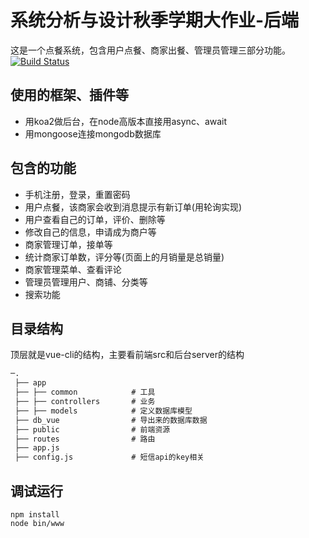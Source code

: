# 系统分析与设计秋季学期大作业-后端
这是一个点餐系统，包含用户点餐、商家出餐、管理员管理三部分功能。[![Build Status](https://travis-ci.org/sa-2018-fall/sa-be.svg?branch=master)](https://travis-ci.org/sa-2018-fall/sa-be)

## 使用的框架、插件等

* 用koa2做后台，在node高版本直接用async、await
* 用mongoose连接mongodb数据库

## 包含的功能

* 手机注册，登录，重置密码
* 用户点餐，该商家会收到消息提示有新订单(用轮询实现)
* 用户查看自己的订单，评价、删除等
* 修改自己的信息，申请成为商户等
* 商家管理订单，接单等
* 统计商家订单数，评分等(页面上的月销量是总销量)
* 商家管理菜单、查看评论
* 管理员管理用户、商铺、分类等
* 搜索功能

## 目录结构

顶层就是vue-cli的结构，主要看前端src和后台server的结构

```md
─.
 ├── app
 ├── ├── common            # 工具
 ├── ├── controllers       # 业务
 ├── ├── models            # 定义数据库模型
 ├── db_vue                # 导出来的数据库数据
 ├── public                # 前端资源
 ├── routes                # 路由
 ├── app.js
 ├── config.js             # 短信api的key相关

```

## 调试运行

```node
npm install
node bin/www
```